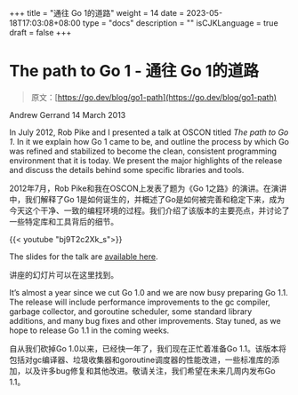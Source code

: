 +++
title = "通往 Go 1的道路"
weight = 14
date = 2023-05-18T17:03:08+08:00
type = "docs"
description = ""
isCJKLanguage = true
draft = false
+++

# The path to Go 1 - 通往 Go 1的道路

> 原文：[https://go.dev/blog/go1-path](https://go.dev/blog/go1-path)

Andrew Gerrand
14 March 2013

In July 2012, Rob Pike and I presented a talk at OSCON titled *The path to Go 1*. In it we explain how Go 1 came to be, and outline the process by which Go was refined and stabilized to become the clean, consistent programming environment that it is today. We present the major highlights of the release and discuss the details behind some specific libraries and tools.

2012年7月，Rob Pike和我在OSCON上发表了题为《Go 1之路》的演讲。在演讲中，我们解释了Go 1是如何诞生的，并概述了Go是如何被完善和稳定下来，成为今天这个干净、一致的编程环境的过程。我们介绍了该版本的主要亮点，并讨论了一些特定库和工具背后的细节。

{{< youtube "bj9T2c2Xk_s">}}

The slides for the talk are [available here](https://go.dev/talks/2012/go1.slide).

讲座的幻灯片可以在这里找到。

It’s almost a year since we cut Go 1.0 and we are now busy preparing Go 1.1. The release will include performance improvements to the gc compiler, garbage collector, and goroutine scheduler, some standard library additions, and many bug fixes and other improvements. Stay tuned, as we hope to release Go 1.1 in the coming weeks.

自从我们砍掉Go 1.0以来，已经快一年了，我们现在正忙着准备Go 1.1。该版本将包括对gc编译器、垃圾收集器和goroutine调度器的性能改进，一些标准库的添加，以及许多bug修复和其他改进。敬请关注，我们希望在未来几周内发布Go 1.1。
